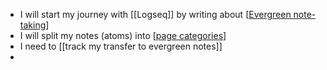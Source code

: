 - I will start my journey with [[Logseq]] by writing about [[Evergreen note-taking]]
- I will split my notes (atoms) into [[page categories]]
- I need to [[track my transfer to evergreen notes]]
-

[//begin]: # "Autogenerated link references for markdown compatibility"
[Evergreen note-taking]: <../pages-ls/Evergreen note-taking> "Evergreen note-taking"
[page categories]: <../pages-ls/page categories> "page categories"
[//end]: # "Autogenerated link references"